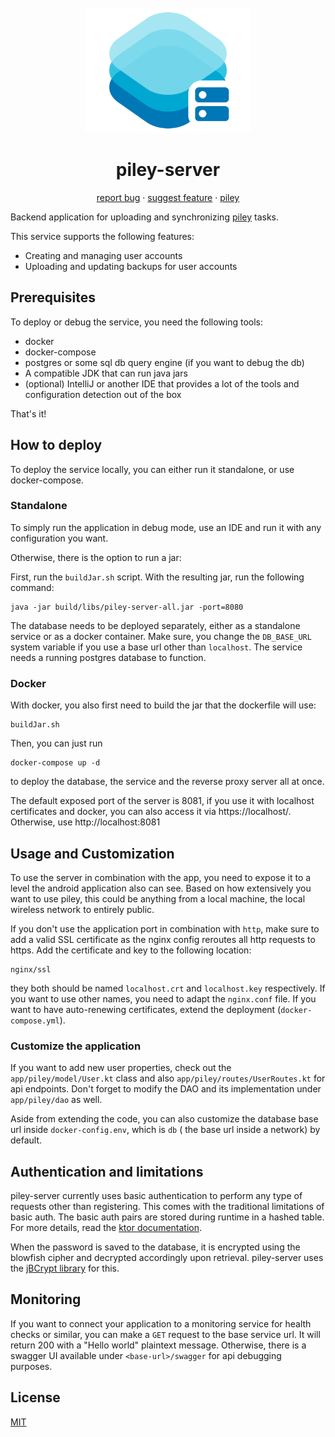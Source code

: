 <br />
<div align="center">
  <a href="https://github.com/justdeko/piley-server">
    <img src="docs/piley-server-logo.png" alt="Logo" height="200">
  </a>

<h1 align="center">piley-server</h1>

  <p align="center">
    <a href="https://github.com/justdeko/piley/issues">report bug</a>
    ·
    <a href="https://github.com/justdeko/piley/issues">suggest feature</a>
    ·
    <a href="https://github.com/justdeko/piley">piley</a>
  </p>
</div>

Backend application for uploading and synchronizing [piley](https://github.com/justdeko/piley) tasks.

This service supports the following features:

* Creating and managing user accounts
* Uploading and updating backups for user accounts

## Prerequisites

To deploy or debug the service, you need the following tools:

* docker
* docker-compose
* postgres or some sql db query engine (if you want to debug the db)
* A compatible JDK that can run java jars
* (optional) IntelliJ or another IDE that provides a lot of the tools and configuration detection out of the box

That's it!

## How to deploy

To deploy the service locally, you can either run it standalone, or use docker-compose.

### Standalone

To simply run the application in debug mode, use an IDE and run it with any configuration you want.

Otherwise, there is the option to run a jar:

First, run the `buildJar.sh` script. With the resulting jar, run the following command:

    java -jar build/libs/piley-server-all.jar -port=8080

The database needs to be deployed separately, either as a standalone service or as a docker container.
Make sure, you change the `DB_BASE_URL` system variable if you use a base url other than `localhost`.
The service needs a running postgres database to function.

### Docker

With docker, you also first need to build the jar that the dockerfile will use:

    buildJar.sh

Then, you can just run

    docker-compose up -d

to deploy the database, the service and the reverse proxy server all at once.

The default exposed port of the server is 8081, if you use it with localhost certificates and docker, you can also access it
via https://localhost/. Otherwise, use http://localhost:8081

## Usage and Customization

To use the server in combination with the app, you need to expose it to a level the android application also can see.
Based on how extensively you want to use piley, this could be anything from a local machine, the local wireless network
to entirely public.

If you don't use the application port in combination with `http`, make sure to add a valid SSL certificate as the nginx config reroutes all
http requests to https. Add the certificate and key to the following location:

    nginx/ssl

they both should be named `localhost.crt` and `localhost.key` respectively. If you want to use other names, you need to
adapt the `nginx.conf` file. If you want to have auto-renewing certificates, extend the
deployment (`docker-compose.yml`).

### Customize the application

If you want to add new user properties, check out the `app/piley/model/User.kt` class and
also `app/piley/routes/UserRoutes.kt` for api endpoints. Don't forget to modify the DAO and its implementation
under `app/piley/dao` as well.

Aside from extending the code, you can also customize the database base url inside `docker-config.env`, which is `db` (
the base url inside a network) by default.

## Authentication and limitations

piley-server currently uses basic authentication to perform any type of requests other than registering. This comes with
the traditional limitations of basic auth. The basic auth pairs are stored during runtime in a hashed table. For more
details, read the
[ktor documentation](https://ktor.io/docs/basic.html#validate-user-hash).

When the password is saved to the database, it
is encrypted using the blowfish cipher and decrypted accordingly upon retrieval. piley-server uses
the [jBCrypt library](https://github.com/jeremyh/jBCrypt) for this.

## Monitoring

If you want to connect your application to a monitoring service for health checks or similar, you can make a `GET`
request to the base service url. It will return 200 with a "Hello world" plaintext message. Otherwise, there is a
swagger UI available under `<base-url>/swagger` for api debugging
purposes.

## License

[MIT](https://github.com/justdeko/piley-server/blob/main/LICENSE)
